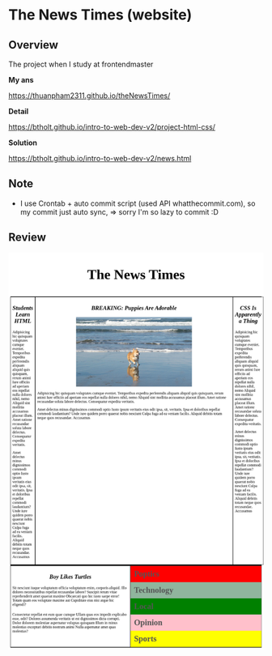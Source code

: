 # The News Times (website)

## Overview

The project when I study at frontendmaster

**My ans**

https://thuanpham2311.github.io/theNewsTimes/

**Detail**

https://btholt.github.io/intro-to-web-dev-v2/project-html-css/

**Solution**

https://btholt.github.io/intro-to-web-dev-v2/news.html

## Note

- I use Crontab + auto commit script (used API whatthecommit.com), so my commit just auto sync, => sorry I'm so lazy to commit :D

## Review

![](./img/thuanpham2311.github.io_theNewsTimes_.png)
